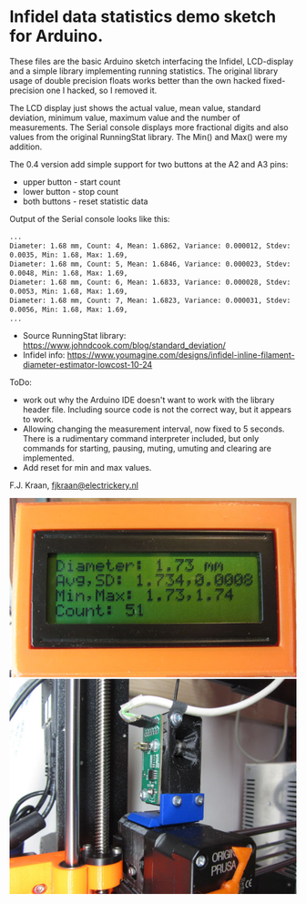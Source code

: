 # Infidel data statistics demo sketch for Arduino.

These files are the basic Arduino sketch interfacing the Infidel, LCD-display and a simple library implementing running statistics. 
The original library usage of double precision floats works better than the own hacked fixed-precision one I hacked, so I removed it.

The LCD display just shows the actual value, mean value, standard deviation, minimum value, maximum value and the number of measurements. 
The Serial console displays more fractional digits and also values from the original RunningStat library. The Min() and Max() were my addition.

The 0.4 version add simple support for two buttons at the A2 and A3 pins:
 * upper button - start count
 * lower button - stop count
 * both buttons - reset statistic data

Output of the Serial console looks like this:

    ...
    Diameter: 1.68 mm, Count: 4, Mean: 1.6862, Variance: 0.000012, Stdev: 0.0035, Min: 1.68, Max: 1.69,
    Diameter: 1.68 mm, Count: 5, Mean: 1.6846, Variance: 0.000023, Stdev: 0.0048, Min: 1.68, Max: 1.69,
    Diameter: 1.68 mm, Count: 6, Mean: 1.6833, Variance: 0.000028, Stdev: 0.0053, Min: 1.68, Max: 1.69,
    Diameter: 1.68 mm, Count: 7, Mean: 1.6823, Variance: 0.000031, Stdev: 0.0056, Min: 1.68, Max: 1.69,
    ...

* Source RunningStat library: https://www.johndcook.com/blog/standard_deviation/
* Infidel info: https://www.youmagine.com/designs/infidel-inline-filament-diameter-estimator-lowcost-10-24

ToDo:
* work out why the Arduino IDE doesn't want to work with the library header file. Including source code is not the correct way, but it appears to work.
* Allowing changing the measurement interval, now fixed to 5 seconds. There is a rudimentary command interpreter included, 
 but only commands for starting, pausing, muting, umuting and clearing are implemented.
* Add reset for min and max values.

F.J. Kraan, fjkraan@electrickery.nl

<img src="InfidelV0.3LCD.jpg" alt="Screenshot of the LCD showing actual diameter, mean (Avg), standard deviation (SD), minimum, maximum and measurement count.">

<img src="InfidelExtruderAttach.jpg" alt="The infidel attached to the extruder of a Prusa MK3S+ 3D-printer"> 
